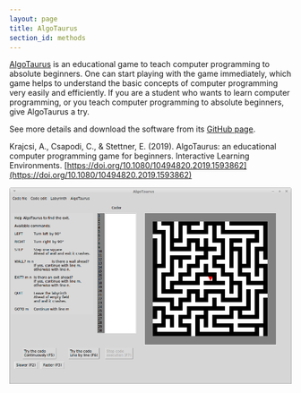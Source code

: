 ```yaml
---
layout: page
title: AlgoTaurus
section_id: methods
---
```


[AlgoTaurus](https://github.com/AlgoTaurus/algotaurus) is an educational game to teach computer programming to absolute beginners. One can start playing with the game immediately, which game helps to understand the basic concepts of computer programming very easily and efficiently. If you are a student who wants to learn computer programming, or you teach computer programming to absolute beginners, give AlgoTaurus a try.

<i class='fa \f1c9'></i> See more details and download the software from its [GitHub page](https://github.com/AlgoTaurus/algotaurus).

<i class='fa fa-file-text'></i> Krajcsi, A., Csapodi, C., & Stettner, E. (2019). AlgoTaurus: an educational computer programming game for beginners. Interactive Learning Environments. [https://doi.org/10.1080/10494820.2019.1593862](https://doi.org/10.1080/10494820.2019.1593862)

![AlgoTaurus](https://github.com/AlgoTaurus/algotaurus/raw/master/screenshot.png)
